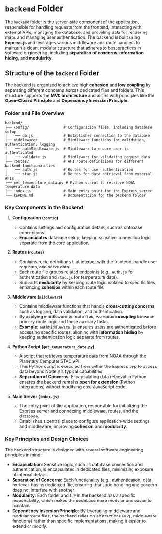# `backend` Folder

The `backend` folder is the server-side component of the application, responsible for handling requests from the frontend, interacting with external APIs, managing the database, and providing data for rendering maps and managing user authentication. The backend is built using **Express.js** and leverages various middleware and route handlers to maintain a clean, modular structure that adheres to best practices in software engineering, including **separation of concerns**, **information hiding**, and **modularity**.

## Structure of the `backend` Folder

The backend is organized to achieve high **cohesion** and **low coupling** by separating different concerns across dedicated files and folders. This structure supports the **MVC architecture** and aligns with principles like the **Open-Closed Principle** and **Dependency Inversion Principle**.

### Folder and File Overview

```
backend/
├── config/                # Configuration files, including database setup
│   └── db.js              # Establishes connection to the database
├── middleware/            # Middleware functions for validation, authentication, logging
│   ├── authMiddleware.js  # Middleware to ensure user is authenticated
│   └── validate.js        # Middleware for validating request data
├── routes/                # API route definitions for different backend functionalities
│   ├── auth.js            # Routes for user authentication
│   └── stac.js            # Routes for data retrieval from external APIs
├── get_temperature_data.py # Python script to retrieve NOAA temperature data
├── index.js               # Main entry point for the Express server
└── README.md              # Documentation for the backend folder
```

### Key Components in the Backend

1. **Configuration (`config`)**
   - Contains settings and configuration details, such as database connections.
   - **Encapsulates** database setup, keeping sensitive connection logic separate from the core application.

2. **Routes (`routes`)**
   - Contains route definitions that interact with the frontend, handle user requests, and serve data.
   - Each route file groups related endpoints (e.g., `auth.js` for authentication and `stac.js` for temperature data).
   - Supports **modularity** by keeping route logic isolated to specific files, enhancing **cohesion** within each route file.

3. **Middleware (`middleware`)**
   - Contains middleware functions that handle **cross-cutting concerns** such as logging, data validation, and authentication.
   - By applying middleware to route files, we reduce **coupling** between primary route logic and these auxiliary tasks.
   - **Example**: `authMiddleware.js` ensures users are authenticated before accessing specific routes, aligning with **information hiding** by keeping authentication logic separate from routes.

4. **Python Script (`get_temperature_data.py`)**
   - A script that retrieves temperature data from NOAA through the Planetary Computer STAC API.
   - This Python script is executed from within the Express app to access data beyond Node.js’s typical capabilities.
   - **Separation of Concerns**: Encapsulating data retrieval in Python ensures the backend remains **open for extension** (Python integrations) without modifying core JavaScript code.

5. **Main Server (`index.js`)**
   - The entry point of the application, responsible for initializing the Express server and connecting middleware, routes, and the database.
   - Establishes a central place to configure application-wide settings and middleware, improving **cohesion** and **modularity**.

### Key Principles and Design Choices

The backend structure is designed with several software engineering principles in mind:

- **Encapsulation**: Sensitive logic, such as database connection and authentication, is encapsulated in dedicated files, minimizing exposure of internal details.
- **Separation of Concerns**: Each functionality (e.g., authentication, data retrieval) has its dedicated file, ensuring that code handling one concern does not interfere with another.
- **Modularity**: Each folder and file in the backend has a specific responsibility, which makes the codebase more modular and easier to maintain.
- **Dependency Inversion Principle**: By leveraging middleware and modular route files, the backend relies on abstractions (e.g., middleware functions) rather than specific implementations, making it easier to extend or modify.
